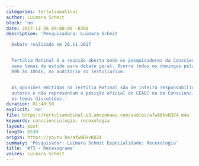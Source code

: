 ```yaml
---
categories: tertuliamatinal
author: Luimara Schmit
block: 'no'
date: 2017-11-26 09:00:00 -0306
description: 'Pesquisadora: Luimara Schmit

  Debate realizado em 26.11.2017


  Tertúlia Matinal é a reunião aberta onde os pesquisadores da Conscienciologia apresentam
  seus temas de estudo para debate geral. Ocorre todos os domingos pela manhã, das
  09h às 10h45, no auditório do Tertuliarium.


  As opiniões emitidas na Tertúlia Matinal são de inteira responsabilidade de seus
  autores e não representam a posição oficial do CEAEC ou da Conscienciologia sobre
  os temas discutidos.'
duration: 01:48:50
explicit: 'no'
file: https://tertuliamatinal.s3.amazonaws.com/audios/afw8BkvKDZ4.m4a
keywords: conscienciologia, recexologia
layout: post
length: 6530
origin: https://youtu.be/afw8BkvKDZ4
summary: 'Pesquisador: Luimara Schmit Especialidade: Recexologia'
title: '#73 - Recexograma'
voices: Luimara Schmit
---
```

